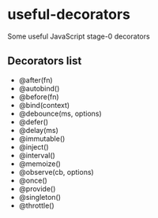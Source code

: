 # useful-decorators
 Some useful JavaScript stage-0 decorators

## Decorators list
- @after(fn)
- @autobind()
- @before(fn)
- @bind(context)
- @debounce(ms, options)
- @defer()
- @delay(ms)
- @immutable()
- @inject()
- @interval()
- @memoize()
- @observe(cb, options)
- @once()
- @provide()
- @singleton()
- @throttle()
